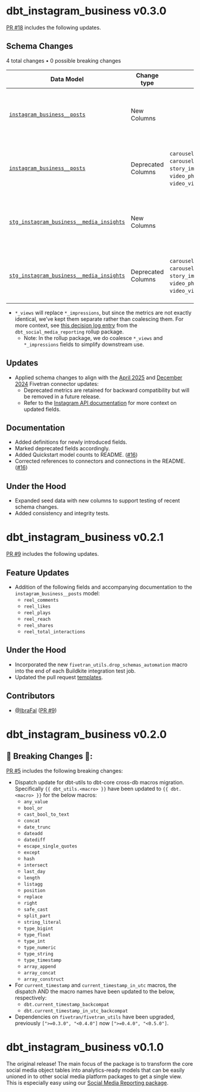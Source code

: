 # dbt_instagram_business v0.3.0
[PR #18](https://github.com/fivetran/dbt_instagram_business/pull/18) includes the following updates.

## Schema Changes  
4 total changes • 0 possible breaking changes  

| Data Model | Change type | Old name | New name | Notes |
|------------|-------------|----------|----------|-------|
| [`instagram_business__posts`](https://fivetran.github.io/dbt_instagram_business/#!/model/model.instagram_business.instagram_business__posts) | New Columns | | `carousel_album_shares`, `carousel_album_views`, `story_shares`, `story_views`, `video_photo_shares`, `video_photo_views`, `reel_views` | |
| [`instagram_business__posts`](https://fivetran.github.io/dbt_instagram_business/#!/model/model.instagram_business.instagram_business__posts) | Deprecated Columns | `carousel_album_impressions`, `carousel_album_video_views`, `story_impressions`, `video_photo_impressions`, `video_views`, `reel_plays` | | Retained for backward compatibility but will be removed in a future release |
| [`stg_instagram_business__media_insights`](https://fivetran.github.io/dbt_instagram_business/#!/model/model.instagram_business_source.stg_instagram_business__media_insights) | New Columns | | `carousel_album_shares`, `carousel_album_views`, `story_shares`, `story_views`, `video_photo_shares`, `video_photo_views`, `reel_views` | |
| [`stg_instagram_business__media_insights`](https://fivetran.github.io/dbt_instagram_business/#!/model/model.instagram_business_source.stg_instagram_business__media_insights) | Deprecated Columns | `carousel_album_impressions`, `carousel_album_video_views`, `story_impressions`, `video_photo_impressions`, `video_views`, `reel_plays` | | Retained for backward compatibility but will be removed in a future release  |

- `*_views` will replace `*_impressions`, but since the metrics are not exactly identical, we’ve kept them separate rather than coalescing them. For more context, see [this decision log entry](https://github.com/fivetran/dbt_social_media_reporting/blob/main/DECISIONLOG.md) from the `dbt_social_media_reporting` rollup package.
  - Note: In the rollup package, we do coalesce `*_views` and `*_impressions` fields to simplify downstream use.

## Updates
- Applied schema changes to align with the [April 2025](https://fivetran.com/docs/connectors/applications/instagram-business/changelog#april2025) and [December 2024](https://fivetran.com/docs/connectors/applications/instagram-business/changelog#december2024) Fivetran connector updates:
    - Deprecated metrics are retained for backward compatibility but will be removed in a future release.
    - Refer to the [Instagram API documentation](https://developers.facebook.com/docs/instagram-platform/reference/instagram-media/insights) for more context on updated fields.

## Documentation
- Added definitions for newly introduced fields.
- Marked deprecated fields accordingly.
- Added Quickstart model counts to README. ([#16](https://github.com/fivetran/dbt_instagram_business/pull/16))
- Corrected references to connectors and connections in the README. ([#16](https://github.com/fivetran/dbt_instagram_business/pull/16))

## Under the Hood
- Expanded seed data with new columns to support testing of recent schema changes.
- Added consistency and integrity tests.

# dbt_instagram_business v0.2.1
[PR #9](https://github.com/fivetran/dbt_instagram_business/pull/9) includes the following updates.

## Feature Updates
- Addition of the following fields and accompanying documentation to the `instagram_business__posts` model:
    - `reel_comments`
    - `reel_likes`
    - `reel_plays`
    - `reel_reach`
    - `reel_shares`
    - `reel_total_interactions`

## Under the Hood
- Incorporated the new `fivetran_utils.drop_schemas_automation` macro into the end of each Buildkite integration test job.
- Updated the pull request [templates](/.github).

## Contributors
- [@IbraFal](https://github.com/IbraFal) ([PR #9](https://github.com/fivetran/dbt_instagram_business/pull/9))

# dbt_instagram_business v0.2.0

## 🚨 Breaking Changes 🚨:
[PR #5](https://github.com/fivetran/dbt_instagram_business/pull/5) includes the following breaking changes:
- Dispatch update for dbt-utils to dbt-core cross-db macros migration. Specifically `{{ dbt_utils.<macro> }}` have been updated to `{{ dbt.<macro> }}` for the below macros:
    - `any_value`
    - `bool_or`
    - `cast_bool_to_text`
    - `concat`
    - `date_trunc`
    - `dateadd`
    - `datediff`
    - `escape_single_quotes`
    - `except`
    - `hash`
    - `intersect`
    - `last_day`
    - `length`
    - `listagg`
    - `position`
    - `replace`
    - `right`
    - `safe_cast`
    - `split_part`
    - `string_literal`
    - `type_bigint`
    - `type_float`
    - `type_int`
    - `type_numeric`
    - `type_string`
    - `type_timestamp`
    - `array_append`
    - `array_concat`
    - `array_construct`
- For `current_timestamp` and `current_timestamp_in_utc` macros, the dispatch AND the macro names have been updated to the below, respectively:
    - `dbt.current_timestamp_backcompat`
    - `dbt.current_timestamp_in_utc_backcompat`
- Dependencies on `fivetran/fivetran_utils` have been upgraded, previously `[">=0.3.0", "<0.4.0"]` now `[">=0.4.0", "<0.5.0"]`.

# dbt_instagram_business v0.1.0

The original release! The main focus of the package is to transform the core social media object tables into analytics-ready models that can be easily unioned in to other social media platform packages to get a single view. This is especially easy using our [Social Media Reporting package](https://github.com/fivetran/dbt_social_media_reporting).
